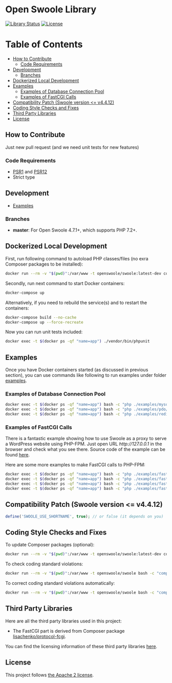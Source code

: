 # Open Swoole Library

[![Library Status](https://github.com/openswoole/library/workflows/Unit%20Tests/badge.svg)](https://github.com/openswoole/library/actions)
[![License](https://img.shields.io/badge/license-apache2-blue.svg)](LICENSE)

Table of Contents
=================

* [How to Contribute](#how-to-contribute)
   * [Code Requirements](#code-requirements)
* [Development](#development)
   * [Branches](#branches)
* [Dockerized Local Development](#dockerized-local-development)
* [Examples](#examples)
   * [Examples of Database Connection Pool](#examples-of-database-connection-pool)
   * [Examples of FastCGI Calls](#examples-of-fastcgi-calls)
* [Compatibility Patch (Swoole version &lt;= v4.4.12)](#compatibility-patch-swoole-version--v4412)
* [Coding Style Checks and Fixes](#coding-style-checks-and-fixes)
* [Third Party Libraries](#third-party-libraries)
* [License](#license)

## How to Contribute

Just new pull request (and we need unit tests for new features)

### Code Requirements

+ [PSR1](https://www.php-fig.org/psr/psr-1/) and [PSR12](https://www.php-fig.org/psr/psr-12/)
+ Strict type

## Development

+ [Examples](https://github.com/openswoole/library/tree/master/examples)

### Branches

+ **master**: For Open Swoole 4.7.1+, which supports PHP 7.2+.

## Dockerized Local Development

First, run following command to autoload PHP classes/files (no exra Composer packages to be installed):

```bash
docker run --rm -v "$(pwd)":/var/www -t openswoole/swoole:latest-dev composer update -n
```

Secondly, run next command to start Docker containers:

```bash
docker-compose up
```

Alternatively, if you need to rebuild the service(s) and to restart the containers:

```bash
docker-compose build --no-cache
docker-compose up --force-recreate
```

Now you can run unit tests included:

```bash
docker exec -t $(docker ps -qf "name=app") ./vendor/bin/phpunit
```

## Examples

Once you have Docker containers started (as discussed in previous section), you can use commands like following to run
examples under folder [examples](https://github.com/openswoole/library/tree/master/examples).

### Examples of Database Connection Pool

```bash
docker exec -t $(docker ps -qf "name=app") bash -c "php ./examples/mysqli/base.php"
docker exec -t $(docker ps -qf "name=app") bash -c "php ./examples/pdo/base.php"
docker exec -t $(docker ps -qf "name=app") bash -c "php ./examples/redis/base.php"
```

### Examples of FastCGI Calls

There is a fantastic example showing how to use Swoole as a proxy to serve a WordPress website using PHP-FPM. Just
open URL _http://<span></span>127.0.0.1_ in the browser and check what you see there. Source code of the example can be
found [here](https://github.com/openswoole/library/blob/master/examples/fastcgi/proxy/wordpress.php).

Here are some more examples to make FastCGI calls to PHP-FPM:

```bash
docker exec -t $(docker ps -qf "name=app") bash -c "php ./examples/fastcgi/greeter/call.php"
docker exec -t $(docker ps -qf "name=app") bash -c "php ./examples/fastcgi/greeter/client.php"
docker exec -t $(docker ps -qf "name=app") bash -c "php ./examples/fastcgi/proxy/base.php"
docker exec -t $(docker ps -qf "name=app") bash -c "php ./examples/fastcgi/var/client.php"
```

## Compatibility Patch (Swoole version <= v4.4.12)

```php
define('SWOOLE_USE_SHORTNAME', true); // or false (it depends on you)
```

## Coding Style Checks and Fixes

To update Composer packages (optional):

```bash
docker run --rm -v "$(pwd)":/var/www -t openswoole/swoole:latest-dev composer update -n
```

To check coding standard violations:

```bash
docker run --rm -v "$(pwd)":/var/www -t openswoole/swoole bash -c "composer cs-check"
```

To correct coding standard violations automatically:

```bash
docker run --rm -v "$(pwd)":/var/www -t openswoole/swoole bash -c "composer cs-fix"
```

## Third Party Libraries

Here are all the third party libraries used in this project:

* The FastCGI part is derived from Composer package [lisachenko/protocol-fcgi](https://github.com/lisachenko/protocol-fcgi).

You can find the licensing information of these third party libraries [here](https://github.com/openswoole/library/blob/master/THIRD-PARTY-NOTICES).

## License

This project follows [the Apache 2 license](https://github.com/openswoole/library/blob/master/LICENSE).
